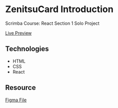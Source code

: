 # ZenitsuCard Introduction

Scrimba Course: React Section 1 Solo Project

[Live Preview](https://daedae0621.github.io/ZenitsuCard/)


## Technologies
- HTML
- CSS
- React

## Resource
[Figma File](https://www.figma.com/file/WUQXDqUjPZEKDP9ioNrFiT/Zenitsu-Card?node-id=0%3A1)
